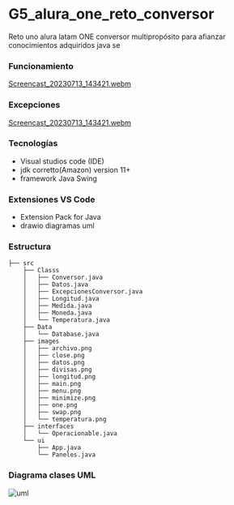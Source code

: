 # G5_alura_one_reto_conversor
Reto uno alura latam ONE conversor multipropósito para afianzar conocimientos adquiridos java se

### Funcionamiento

[Screencast_20230713_143421.webm](https://github.com/ccortes66/G5_alura_one_reto_conversor/assets/63931313/551153b6-ec4f-4d9e-ba1d-4e21bc14605a)


### Excepciones
[Screencast_20230713_143421.webm](https://github.com/ccortes66/G5_alura_one_reto_conversor/assets/63931313/000e1d29-90da-4dcc-89d9-35badd4de0bd)




### Tecnologías
- Visual studios code (IDE)
- jdk corretto(Amazon) version 11+
- framework Java Swing

### Extensiones VS Code
- Extension Pack for Java
- drawio diagramas uml

### Estructura
```tree
├── src
    ├── Classs
    │   ├── Conversor.java
    │   ├── Datos.java
    │   ├── ExcepcionesConversor.java
    │   ├── Longitud.java
    │   ├── Medida.java
    │   ├── Moneda.java
    │   └── Temperatura.java
    ├── Data
    │   └── Database.java
    ├── images
    │   ├── archivo.png
    │   ├── close.png
    │   ├── datos.png
    │   ├── divisas.png
    │   ├── longitud.png
    │   ├── main.png
    │   ├── menu.png
    │   ├── minimize.png
    │   ├── one.png
    │   ├── swap.png
    │   └── temperatura.png
    ├── interfaces
    │   └── Operacionable.java
    └── ui
        ├── App.java
        └── Paneles.java
```
### Diagrama clases UML
![uml](https://github.com/ccortes66/G5_alura_one_reto_conversor/assets/63931313/45924063-d4c3-4dbe-85df-18e4c8973f69)

